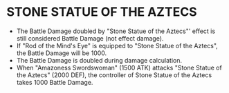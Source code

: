 # STONE STATUE OF THE AZTECS

*   The Battle Damage doubled by "Stone Statue of the Aztecs"' effect is still considered Battle Damage (not effect damage).
*   If "Rod of the Mind's Eye" is equipped to "Stone Statue of the Aztecs", the Battle Damage will be 1000.
*   The Battle Damage is doubled during damage calculation.
*   When "Amazoness Swordswoman" (1500 ATK) attacks "Stone Statue of the Aztecs" (2000 DEF), the controller of Stone Statue of the Aztecs takes 1000 Battle Damage.
